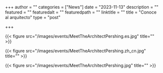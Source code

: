+++
author = ""
categories = ["News"]
date = "2023-11-13"
description = ""
featured = ""
featuredalt = ""
featuredpath = ""
linktitle = ""
title = "Conoce al arquitecto"
type = "post"

+++ 

{{< figure src="/images/events/MeetTheArchitectPershing.es.jpg" title="" >}}

{{< figure src="/images/events/MeetTheArchitectPershing.zh_cn.jpg" title="" >}}

{{< figure src="/images/events/MeetTheArchitectPershing.jpg" title="" >}}








